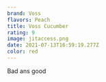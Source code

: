 ```yaml
---
brand: Voss
flavors: Peach
title: Voss Cucumber
rating: 9
image: jitaccess.png
date: 2021-07-13T16:59:19.277Z
color: red
---
```

Bad ans good